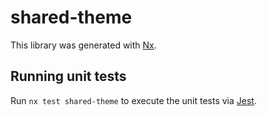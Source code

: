 # shared-theme

This library was generated with [Nx](https://nx.dev).

## Running unit tests

Run `nx test shared-theme` to execute the unit tests via [Jest](https://jestjs.io).
